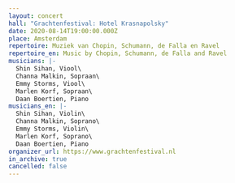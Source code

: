 ```yaml
---
layout: concert
hall: "Grachtenfestival: Hotel Krasnapolsky"
date: 2020-08-14T19:00:00.000Z
place: Amsterdam
repertoire: Muziek van Chopin, Schumann, de Falla en Ravel
repertoire_en: Music by Chopin, Schumann, de Falla and Ravel
musicians: |-
  Shin Sihan, Viool\
  Channa Malkin, Sopraan\
  Emmy Storms, Viool\
  Marlen Korf, Sopraan\
  Daan Boertien, Piano
musicians_en: |-
  Shin Sihan, Violin\
  Channa Malkin, Soprano\
  Emmy Storms, Violin\
  Marlen Korf, Soprano\
  Daan Boertien, Piano
organizer_url: https://www.grachtenfestival.nl
in_archive: true
cancelled: false
---
```


